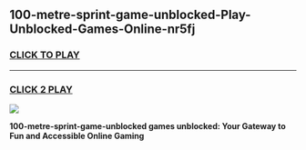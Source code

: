 
## 100-metre-sprint-game-unblocked-Play-Unblocked-Games-Online-nr5fj
<h3>
<a href="https://premium76.site?title=100-metre-sprint-game-unblocked&ref=24A">CLICK TO PLAY</a></h3>
<hr>

<h3>
<a href="https://premium76.site?title=100-metre-sprint-game-unblocked&ref=24A">CLICK 2 PLAY</a>
  
</h3>

<a href="https://premium76.site?title=100-metre-sprint-game-unblocked&ref=24A"><img src="https://clearcache.store/games.png"></a>


**100-metre-sprint-game-unblocked games unblocked: Your Gateway to Fun and Accessible Online Gaming**
